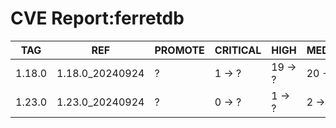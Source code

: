 # CVE Report:ferretdb
|  TAG   |       REF       | PROMOTE | CRITICAL |  HIGH   | MEDIUM  |  LOW   | UNKNOWN |
|--------|-----------------|---------|----------|---------|---------|--------|---------|
| 1.18.0 | 1.18.0_20240924 | ?       | 1 -> ?   | 19 -> ? | 20 -> ? | 0 -> ? | 0 -> ?  |
| 1.23.0 | 1.23.0_20240924 | ?       | 0 -> ?   | 1 -> ?  | 2 -> ?  | 0 -> ? | 0 -> ?  |
